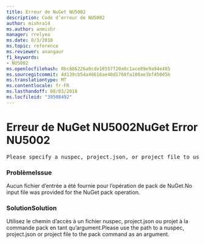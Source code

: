 ```yaml
---
title: Erreur de NuGet NU5002
description: Code d’erreur de NU5002
author: mishra14
ms.author: anmishr
manager: rrelyea
ms.date: 8/3/2018
ms.topic: reference
ms.reviewer: anangaur
f1_keywords:
- NU5002
ms.openlocfilehash: 0bc886226a0cde10557f20a0c1ace89e9a94e485
ms.sourcegitcommit: 4d139cb54a46616ae48d1768fa108ae3bf450d5b
ms.translationtype: MT
ms.contentlocale: fr-FR
ms.lasthandoff: 08/03/2018
ms.locfileid: "39508492"
---
```

# <a name="nuget-error-nu5002"></a><span data-ttu-id="28708-103">Erreur de NuGet NU5002</span><span class="sxs-lookup"><span data-stu-id="28708-103">NuGet Error NU5002</span></span>
<pre>Please specify a nuspec, project.json, or project file to use.</pre>

### <a name="issue"></a><span data-ttu-id="28708-104">Problème</span><span class="sxs-lookup"><span data-stu-id="28708-104">Issue</span></span>

<span data-ttu-id="28708-105">Aucun fichier d’entrée a été fournie pour l’opération de pack de NuGet.</span><span class="sxs-lookup"><span data-stu-id="28708-105">No input file was provided for the NuGet pack operation.</span></span>


### <a name="solution"></a><span data-ttu-id="28708-106">Solution</span><span class="sxs-lookup"><span data-stu-id="28708-106">Solution</span></span>

<span data-ttu-id="28708-107">Utilisez le chemin d’accès à un fichier nuspec, project.json ou projet à la commande pack en tant qu’argument.</span><span class="sxs-lookup"><span data-stu-id="28708-107">Please use the path to a nuspec, project.json or project file to the pack command as an argument.</span></span>

